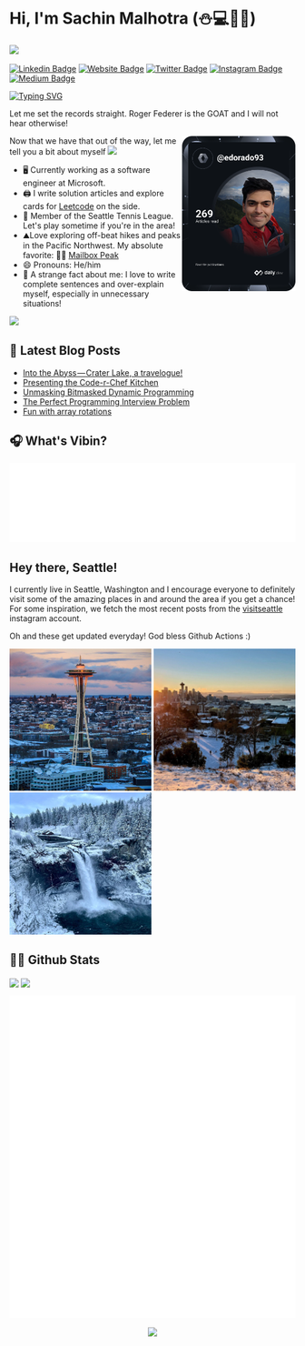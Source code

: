 # Hi, I'm Sachin Malhotra (:snowman::computer::jack_o_lantern::beer:)
![](https://komarev.com/ghpvc/?username=edorado93)

[![Linkedin Badge](https://img.shields.io/badge/-LinkedIn-0e76a8?style=flat-square&logo=Linkedin&logoColor=white)](https://linkedin.com/in/edorado93)
[![Website Badge](https://img.shields.io/badge/Website-3b5998?style=flat-square&logo=google-chrome&logoColor=white)](https://edorado93.github.io/)
[![Twitter Badge](https://img.shields.io/badge/-Twitter-00acee?style=flat-square&logo=Twitter&logoColor=white)](https://twitter.com/edorado93)
[![Instagram Badge](https://img.shields.io/badge/-Instagram-e4405f?style=flat-square&logo=Instagram&logoColor=white)](https://instagram.com/thisboyhasnoshame/)
[![Medium Badge](https://img.shields.io/badge/Medium-12100E?style=flat-square&logo=Medium&logoColor=white)](https://medium.com/@sachinmalhotra)

[![Typing SVG](https://readme-typing-svg.herokuapp.com?font=comfortaa&color=%23F77B93&size=25&height=40&lines=Nice+to+e-meet+you!;I'm+a+Software+Engineer;Tech+and+Travel+Blogger;and+a+homemade+chef%3F)](https://git.io/typing-svg)

Let me set the records straight. Roger Federer is the GOAT and I will not hear otherwise! 

<!-- markdownlint-disable MD033 -->
<a href="https://app.daily.dev/edorado93"><img src="https://github.com/edorado93/edorado93/blob/main/devcard.svg" width="200" align="right" alt="Sachin Malhotra's Dev Card"/></a>
<!-- markdownlint-enable MD033 -->

Now that we have that out of the way, let me tell you a bit about myself <img src="https://emojis.slackmojis.com/emojis/images/1520808873/3643/cool-doge.gif?1520808873" width="20" />

* 🖥️ Currently working as a software engineer at Microsoft.
* 🖨️ I write solution articles and explore cards for <a href="https://www.leetcode.com">Leetcode</a> on the side.
* 🎾 Member of the Seattle Tennis League. Let's play sometime if you're in the area!
* ⛰️Love exploring off-beat hikes and peaks in the Pacific Northwest. My absolute favorite:  🥁🥁 <a href="https://www.wta.org/go-hiking/hikes/mailbox-peak">Mailbox Peak</a>
* 😄 Pronouns: He/him
* 🤯 A strange fact about me: I love to write complete sentences and over-explain myself, especially in unnecessary situations!

<p align="left">
  <img src="https://quotes-github-readme.vercel.app/api?type=horizontal&theme=light)](https://github.com/piyushsuthar/github-readme-quotes" />
</p>
  
## 🚀 Latest Blog Posts

<!-- BLOG-POST-LIST:START -->
- [Into the Abyss — Crater Lake, a travelogue!](https://sachinmalhotra.medium.com/into-the-abyss-crater-lake-a-travelogue-26a0864deb2b?source=rss-6ca530696214------2)
- [Presenting the Code-r-Chef Kitchen](https://sachinmalhotra.medium.com/presenting-the-code-r-chef-kitchen-a1e3b739929?source=rss-6ca530696214------2)
- [Unmasking Bitmasked Dynamic Programming](https://medium.com/free-code-camp/unmasking-bitmasked-dynamic-programming-25669312b77b?source=rss-6ca530696214------2)
- [The Perfect Programming Interview Problem](https://medium.com/free-code-camp/the-perfect-programming-interview-problem-8431cdeab2a7?source=rss-6ca530696214------2)
- [Fun with array rotations](https://medium.com/hackernoon/fun-with-array-rotations-add4a335d79a?source=rss-6ca530696214------2)
<!-- BLOG-POST-LIST:END -->

## 🎧 What's Vibin?

[![Spotify](https://github.com/edorado93/edorado93/blob/main/spotify.svg)](https://open.spotify.com/user/9e26dolk3590fq0god5akapie)

## Hey there, Seattle!

I currently live in Seattle, Washington and I encourage everyone to definitely visit some of the amazing places in and around the area if you get a chance! For some inspiration, we fetch the most recent posts from the [visitseattle](https://www.instagram.com/visitseattle/) instagram account.

Oh and these get updated everyday! God bless Github Actions :)

<div>
  <img src="instagram_posts/post_0/post.jpg" width="250" height="250"/>
  <img src="instagram_posts/post_1/post.jpg" width="250" height="250"/>
  <img src="instagram_posts/post_2/post.jpg" width="250" height="250"/>
</div>

## 👨‍💻 Github Stats

<img align="center" src="https://github-readme-stats.vercel.app/api?username=edorado93&show_icons=true&theme=dracula" />

<img align="center" src="https://github-readme-stats.vercel.app/api/top-langs/?username=edorado93&layout=compact" />

![Metrics](https://github.com/edorado93/edorado93/blob/main/github-metrics.svg)

<p align="center">
  <img src="https://capsule-render.vercel.app/api?type=waving&color=gradient&height=110&section=footer&animation=twinkling"/>
</p>



